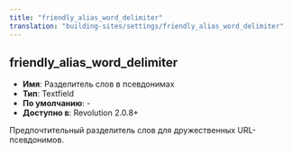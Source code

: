 ```yaml
---
title: "friendly_alias_word_delimiter"
translation: "building-sites/settings/friendly_alias_word_delimiter"
---
```


## friendly_alias_word_delimiter

-   **Имя**: Разделитель слов в псевдонимах
-   **Тип**: Textfield
-   **По умолчанию**: -
-   **Доступно в**: Revolution 2.0.8+

Предпочтительный разделитель слов для дружественных URL-псевдонимов.
